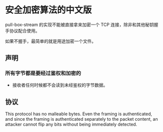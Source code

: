 # 安全加密算法的中文版

pull-box-stream 的实现不能被直接拿来加密一个 TCP 连接，除非和其他秘钥握手协议配合使用。

如果不握手，最简单的就是用途加密一个文件。

## 声明

### 所有字节都是要经过鉴权和加密的

* 接收者任何时候都不会读到未经鉴权的字节数据。

## 协议

This protocol has no malleable bytes.
Even the framing is authenticated, and since the framing is
authenticated separately to the packet content, an attacker cannot
flip any bits without being immediately detected.
